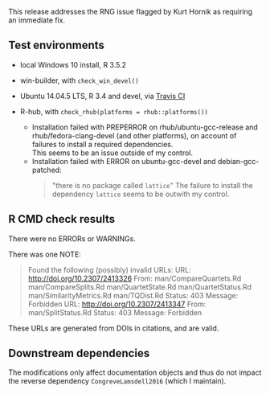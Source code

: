 This release addresses the RNG issue flagged by Kurt Hornik as requiring an 
immediate fix.

## Test environments
* local Windows 10 install, R 3.5.2
* win-builder, with `check_win_devel()`
* Ubuntu 14.04.5 LTS, R 3.4 and devel, via [Travis CI](https://travis-ci.org/ms609/Quartet)
* R-hub, with `check_rhub(platforms = rhub::platforms())`

  * Installation failed with PREPERROR on rhub/ubuntu-gcc-release and
    rhub/fedora-clang-devel (and other platforms), on account of failures 
    to install a required dependencies.  
    This seems to be an issue outside of my control.
  * Installation failed with ERROR on ubuntu-gcc-devel and debian-gcc-patched:
    > "there is no package called `lattice`"
    The failure to install the dependency `lattice` seems to be outwith my 
    control.

## R CMD check results
There were no ERRORs or WARNINGs.

There was one NOTE:

> Found the following (possibly) invalid URLs:
>   URL: http://doi.org/10.2307/2413326
>     From: man/CompareQuartets.Rd
>           man/CompareSplits.Rd
>           man/QuartetState.Rd
>           man/QuartetStatus.Rd
>           man/SimilarityMetrics.Rd
>           man/TQDist.Rd
>     Status: 403
>     Message: Forbidden
>   URL: http://doi.org/10.2307/2413347
>     From: man/SplitStatus.Rd
>     Status: 403
>     Message: Forbidden

These URLs are generated from DOIs in citations, and are valid.

## Downstream dependencies

The modifications only affect documentation objects and thus do not impact
the reverse dependency `CongreveLamsdell2016` (which I maintain).
